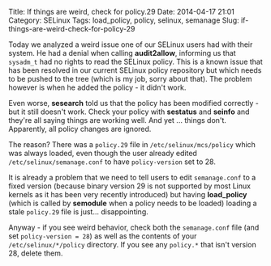 Title: If things are weird, check for policy.29
Date: 2014-04-17 21:01
Category: SELinux
Tags: load_policy, policy, selinux, semanage
Slug: if-things-are-weird-check-for-policy-29

Today we analyzed a weird issue one of our SELinux users had with their
system. He had a denial when calling **audit2allow**, informing us that
`sysadm_t` had no rights to read the SELinux policy. This is a known
issue that has been resolved in our current SELinux policy repository
but which needs to be pushed to the tree (which is my job, sorry about
that). The problem however is when he added the policy - it didn't work.

Even worse, **sesearch** told us that the policy has been modified
correctly - but it still doesn't work. Check your policy with
**sestatus** and **seinfo** and they're all saying things are working
well. And yet ... things don't. Apparently, all policy changes are
ignored.

The reason? There was a `policy.29` file in `/etc/selinux/mcs/policy`
which was always loaded, even though the user already edited
`/etc/selinux/semanage.conf` to have `policy-version` set to 28.

It is already a problem that we need to tell users to edit
`semanage.conf` to a fixed version (because binary version 29 is not
supported by most Linux kernels as it has been very recently introduced)
but having **load\_policy** (which is called by **semodule** when a
policy needs to be loaded) loading a stale `policy.29` file is just...
disappointing.

Anyway - if you see weird behavior, check both the `semanage.conf` file
(and set `policy-version = 28`) as well as the contents of your
`/etc/selinux/*/policy` directory. If you see any `policy.*` that isn't
version 28, delete them.
